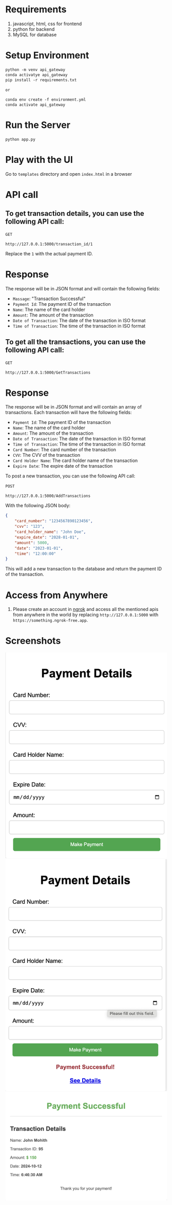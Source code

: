 # Requirements
1. javascript, html, css for frontend
2. python for backend
3. MySQL for database
# Setup Environment

```
python -m venv api_gateway
conda activatye api_gateway
pip install -r requirements.txt
```
`or`
```
conda env create -f environment.yml
conda activate api_gateway
```
# Run the Server
```
python app.py
```
# Play with the UI

Go to `templates` directory and open `index.html` in a browser


# API call
## To get transaction details, you can use the following API call:

`GET `
```
http://127.0.0.1:5000/transaction_id/1
```

Replace the `1` with the actual payment ID.

# Response
The response will be in JSON format and will contain the following fields:

- `Massage`: "Transaction Successful"
- `Payment Id`: The payment ID of the transaction
- `Name`: The name of the card holder
- `Amount`: The amount of the transaction
- `Date of Transaction`: The date of the transaction in ISO format
- `Time of Transaction`: The time of the transaction in ISO format  

## To get all the transactions, you can use the following API call:
`GET `
```
http://127.0.0.1:5000/GetTransactions
```

# Response
The response will be in JSON format and will contain an array of transactions. Each transaction will have the following fields:

- `Payment Id`: The payment ID of the transaction
- `Name`: The name of the card holder
- `Amount`: The amount of the transaction
- `Date of Transaction`: The date of the transaction in ISO format
- `Time of Transaction`: The time of the transaction in ISO format     
- `Card Number`: The card number of the transaction
- `CVV`: The CVV of the transaction
- `Card Holder Name`: The card holder name of the transaction
- `Expire Date`: The expire date of the transaction

To post a new transaction, you can use the following API call:

`POST`
```
http://127.0.0.1:5000/AddTransactions
```

With the following JSON body:

```json
{
    "card_number": "1234567890123456",
    "cvv": "123",
    "card_holder_name": "John Doe",
    "expire_date": "2028-01-01",
    "amount": 5000,
    "date": "2023-01-01",
    "time": "12:00:00"
}
```

This will add a new transaction to the database and return the payment ID of the transaction.

# Access from Anywhere
1. Please create an account in [ngrok](https://dashboard.ngrok.com/get-started/setup/macos) and access all the mentioned apis from anywhere in the world by replacing `http://127.0.0.1:5000` with `https://something.ngrok-free.app`.

# Screenshots
![image](screenshots/payment_page.png)
![image](screenshots/see_payment_details.png)
![image](screenshots/transaction_details.png)
